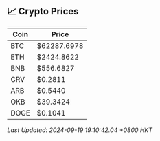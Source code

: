 ## 📈 Crypto Prices

| Coin | Price |
| ---- | ----- |
| BTC | $62287.6978 |
| ETH | $2424.8622 |
| BNB | $556.6827 |
| CRV | $0.2811 |
| ARB | $0.5440 |
| OKB | $39.3424 |
| DOGE | $0.1041 |

_Last Updated: 2024-09-19 19:10:42.04 +0800 HKT_